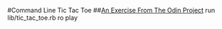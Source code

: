 #Command Line Tic Tac Toe
##[An Exercise From The Odin Project](http://www.theodinproject.com/ruby-programming/oop)
run lib/tic_tac_toe.rb ro play

